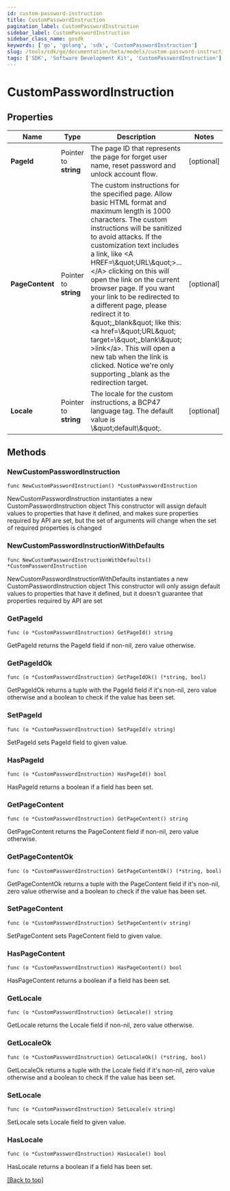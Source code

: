 ```yaml
---
id: custom-password-instruction
title: CustomPasswordInstruction
pagination_label: CustomPasswordInstruction
sidebar_label: CustomPasswordInstruction
sidebar_class_name: gosdk
keywords: ['go', 'golang', 'sdk', 'CustomPasswordInstruction'] 
slug: /tools/sdk/go/documentation/beta/models/custom-password-instruction
tags: ['SDK', 'Software Development Kit', 'CustomPasswordInstruction']
---
```


# CustomPasswordInstruction

## Properties

Name | Type | Description | Notes
------------ | ------------- | ------------- | -------------
**PageId** | Pointer to **string** | The page ID that represents the page for forget user name, reset password and unlock account flow. | [optional] 
**PageContent** | Pointer to **string** | The custom instructions for the specified page. Allow basic HTML format and maximum length is 1000 characters. The custom instructions will be sanitized to avoid attacks. If the customization text includes a link, like &lt;A HREF&#x3D;\\\&quot;URL\\\&quot;&gt;...&lt;/A&gt; clicking on this will open the link on the current browser page. If you want your link to be redirected to a different page, please redirect it to \&quot;_blank\&quot; like this: &lt;a href&#x3D;\\\&quot;URL\&quot; target&#x3D;\\\&quot;_blank\\\&quot; &gt;link&lt;/a&gt;. This will open a new tab when the link is clicked. Notice we&#39;re only supporting _blank as the redirection target. | [optional] 
**Locale** | Pointer to **string** | The locale for the custom instructions, a BCP47 language tag. The default value is \\\&quot;default\\\&quot;. | [optional] 

## Methods

### NewCustomPasswordInstruction

`func NewCustomPasswordInstruction() *CustomPasswordInstruction`

NewCustomPasswordInstruction instantiates a new CustomPasswordInstruction object
This constructor will assign default values to properties that have it defined,
and makes sure properties required by API are set, but the set of arguments
will change when the set of required properties is changed

### NewCustomPasswordInstructionWithDefaults

`func NewCustomPasswordInstructionWithDefaults() *CustomPasswordInstruction`

NewCustomPasswordInstructionWithDefaults instantiates a new CustomPasswordInstruction object
This constructor will only assign default values to properties that have it defined,
but it doesn't guarantee that properties required by API are set

### GetPageId

`func (o *CustomPasswordInstruction) GetPageId() string`

GetPageId returns the PageId field if non-nil, zero value otherwise.

### GetPageIdOk

`func (o *CustomPasswordInstruction) GetPageIdOk() (*string, bool)`

GetPageIdOk returns a tuple with the PageId field if it's non-nil, zero value otherwise
and a boolean to check if the value has been set.

### SetPageId

`func (o *CustomPasswordInstruction) SetPageId(v string)`

SetPageId sets PageId field to given value.

### HasPageId

`func (o *CustomPasswordInstruction) HasPageId() bool`

HasPageId returns a boolean if a field has been set.

### GetPageContent

`func (o *CustomPasswordInstruction) GetPageContent() string`

GetPageContent returns the PageContent field if non-nil, zero value otherwise.

### GetPageContentOk

`func (o *CustomPasswordInstruction) GetPageContentOk() (*string, bool)`

GetPageContentOk returns a tuple with the PageContent field if it's non-nil, zero value otherwise
and a boolean to check if the value has been set.

### SetPageContent

`func (o *CustomPasswordInstruction) SetPageContent(v string)`

SetPageContent sets PageContent field to given value.

### HasPageContent

`func (o *CustomPasswordInstruction) HasPageContent() bool`

HasPageContent returns a boolean if a field has been set.

### GetLocale

`func (o *CustomPasswordInstruction) GetLocale() string`

GetLocale returns the Locale field if non-nil, zero value otherwise.

### GetLocaleOk

`func (o *CustomPasswordInstruction) GetLocaleOk() (*string, bool)`

GetLocaleOk returns a tuple with the Locale field if it's non-nil, zero value otherwise
and a boolean to check if the value has been set.

### SetLocale

`func (o *CustomPasswordInstruction) SetLocale(v string)`

SetLocale sets Locale field to given value.

### HasLocale

`func (o *CustomPasswordInstruction) HasLocale() bool`

HasLocale returns a boolean if a field has been set.


[[Back to top]](#) 


